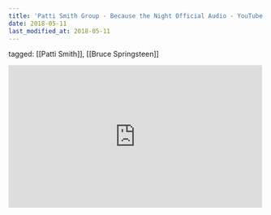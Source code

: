 ```yaml
---
title: 'Patti Smith Group - Because the Night Official Audio - YouTube'
date: 2018-05-11
last_modified_at: 2018-05-11
---
```

tagged: [[Patti Smith]], [[Bruce Springsteen]]
<iframe allow="accelerometer; autoplay; clipboard-write; encrypted-media; gyroscope; picture-in-picture" allowfullscreen="" frameborder="0" height="281" id="youtube_iframe" src="https://www.youtube.com/embed/c_BcivBprM0?feature=oembed&amp;enablejsapi=1&amp;origin=https://safe.txmblr.com&amp;wmode=opaque" width="500"></iframe>